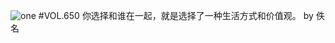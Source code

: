 ![one](http://image.wufazhuce.com/FptkqDt0CysZbvrsQWfzOqClZ5Z8)
#VOL.650
你选择和谁在一起，就是选择了一种生活方式和价值观。 by 佚名